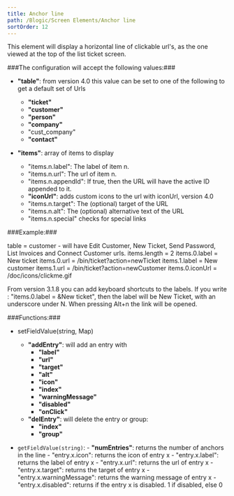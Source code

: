 ```yaml
---
title: Anchor line
path: /Blogic/Screen Elements/Anchor line
sortOrder: 12
---
```


This element will display a horizontal line of clickable url's, as the one viewed at the top of the list ticket screen.



###The configuration will accept the following values:###


 - <b>"table"</b>: from version 4.0 this value can be set to one of the following to get a default set of Urls
     - <b>"ticket"</b>
     - <b>"customer"</b>
     - <b>"person"</b>
     - <b>"company"</b>
     - "cust\_company"
     - <b>"contact"</b>



 - <b>"items"</b>: array of items to display
     - "items.n.label": The label of item n.
     - "items.n.url": The url of item n.
     - "items.n.appendId": If true, then the URL will have the active ID appended to it.
     - <b>"iconUrl"</b>: adds custom icons to the url with iconUrl, version 4.0
     - "items.n.target": The (optional) target of the URL
     - "items.n.alt": The (optional) alternative text of the URL
     - "items.n.special" checks for special links





###Example:###
    

table = customer - will have Edit Customer, New Ticket, Send Password, List Invoices and Connect Customer urls.
items.length = 2
items.0.label = New ticket
items.0.url = /bin/ticket?action=newTicket
items.1.label = New customer
items.1.url = /bin/ticket?action=newCustomer
items.0.iconUrl = /doc/icons/clickme.gif

From version 3.1.8 you can add keyboard shortcuts to the labels.
If you write : "items.0.label = &New ticket", then the label will be New Ticket, with an underscore under N. When pressing Alt+n the link will be opened.



###Functions:###


 - setFieldValue(string, Map)
    - <b>"addEntry"</b>: will add an entry with
        - <b>"label"</b>
        - <b>"url"</b>
        - <b>"target"</b>
        - <b>"alt"</b>
        - <b>"icon"</b>
        - <b>"index"</b>
        - <b>"warningMessage"</b>
        - <b>"disabled"</b>
        - <b>"onClick"</b>
    - <b>"delEntry"</b>: will delete the entry or group:
        - <b>"index"</b>
        - <b>"group"</b>



 - `getFieldValue(string)`:
        - <b>"numEntries"</b>: returns the number of anchors in the line
        - "entry.x.icon": returns the icon of entry x
        - "entry.x.label": returns the label of entry x
        - "entry.x.url": returns the url of entry x
        - "entry.x.target": returns the target of entry x
        - "entry.x.warningMessage": returns the warning message of entry x
        - "entry.x.disabled": returns if the entry x is disabled. 1 if disabled, else 0


